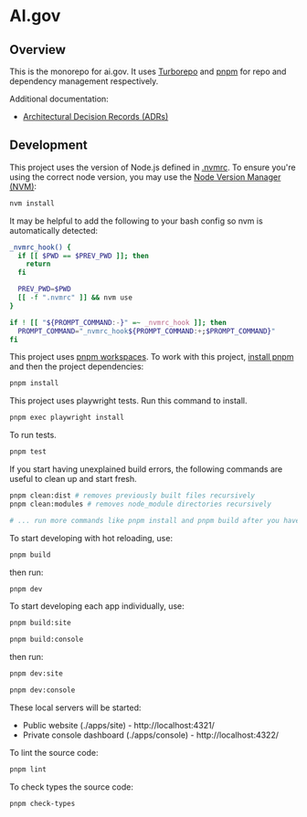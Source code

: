 # AI.gov

## Overview

This is the monorepo for ai.gov. It uses [Turborepo](https://turborepo.com/) and [pnpm](https://pnpm.io/) for repo and dependency management respectively.

Additional documentation:

- [Architectural Decision Records (ADRs)](./docs/adr/)

## Development

This project uses the version of Node.js defined in [.nvmrc](./nvmrc). To ensure you're using the correct node version, you may use the [Node Version Manager (NVM)](https://github.com/nvm-sh/nvm):

```bash
nvm install
```

It may be helpful to add the following to your bash config so nvm is automatically detected:

```bash
_nvmrc_hook() {
  if [[ $PWD == $PREV_PWD ]]; then
    return
  fi

  PREV_PWD=$PWD
  [[ -f ".nvmrc" ]] && nvm use
}

if ! [[ "${PROMPT_COMMAND:-}" =~ _nvmrc_hook ]]; then
  PROMPT_COMMAND="_nvmrc_hook${PROMPT_COMMAND:+;$PROMPT_COMMAND}"
fi
```

This project uses [pnpm workspaces](https://pnpm.io/workspaces). To work with this project, [install pnpm](https://pnpm.io/installation) and then the project dependencies:

```bash
pnpm install
```

This project uses playwright tests. Run this command to install.

```bash
pnpm exec playwright install
```


To run tests.

```bash
pnpm test
```

If you start having unexplained build errors, the following commands are useful to clean up and start fresh.

```bash
pnpm clean:dist # removes previously built files recursively
pnpm clean:modules # removes node_module directories recursively

# ... run more commands like pnpm install and pnpm build after you have run these
```

To start developing with hot reloading, use:

```bash
pnpm build
```

then run:

```bash
pnpm dev
```

To start developing each app individually, use:

```bash
pnpm build:site

pnpm build:console
```

then run:

```bash
pnpm dev:site

pnpm dev:console
```

These local servers will be started:

- Public website (./apps/site) - http://localhost:4321/
- Private console dashboard (./apps/console) - http://localhost:4322/

To lint the source code:

```bash
pnpm lint
```

To check types the source code:

```bash
pnpm check-types
```
